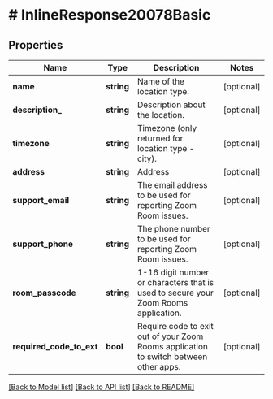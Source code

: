 # # InlineResponse20078Basic

## Properties

Name | Type | Description | Notes
------------ | ------------- | ------------- | -------------
**name** | **string** | Name of the location type. | [optional] 
**description_** | **string** | Description about the location. | [optional] 
**timezone** | **string** | Timezone (only returned for location type - city). | [optional] 
**address** | **string** | Address | [optional] 
**support_email** | **string** | The email address to be used for reporting Zoom Room issues. | [optional] 
**support_phone** | **string** | The phone number to be used for reporting Zoom Room issues. | [optional] 
**room_passcode** | **string** | 1-16 digit number or characters that is used to secure your Zoom Rooms application. | [optional] 
**required_code_to_ext** | **bool** | Require code to exit out of your Zoom Rooms application to switch between other apps. | [optional] 

[[Back to Model list]](../../README.md#documentation-for-models) [[Back to API list]](../../README.md#documentation-for-api-endpoints) [[Back to README]](../../README.md)



